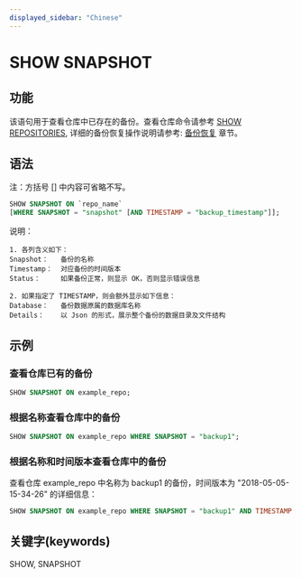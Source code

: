 ```yaml
---
displayed_sidebar: "Chinese"
---
```


# SHOW SNAPSHOT

## 功能

该语句用于查看仓库中已存在的备份。查看仓库命令请参考 [SHOW REPOSITORIES](../data-manipulation/SHOW_REPOSITORIES.md), 详细的备份恢复操作说明请参考: [备份恢复](../../../administration/Backup_and_restore.md) 章节。

## 语法

注：方括号 [] 中内容可省略不写。

```sql
SHOW SNAPSHOT ON `repo_name`
[WHERE SNAPSHOT = "snapshot" [AND TIMESTAMP = "backup_timestamp"]];
```

说明：

```plain text
1. 各列含义如下：
Snapshot：   备份的名称
Timestamp：  对应备份的时间版本
Status：     如果备份正常，则显示 OK，否则显示错误信息

2. 如果指定了 TIMESTAMP，则会额外显示如下信息：
Database：   备份数据原属的数据库名称
Details：    以 Json 的形式，展示整个备份的数据目录及文件结构
```

## 示例

### 查看仓库已有的备份

```sql
SHOW SNAPSHOT ON example_repo;
```

### 根据名称查看仓库中的备份

```sql
SHOW SNAPSHOT ON example_repo WHERE SNAPSHOT = "backup1";
```

### 根据名称和时间版本查看仓库中的备份

查看仓库 example_repo 中名称为 backup1 的备份，时间版本为 "2018-05-05-15-34-26" 的详细信息：

```sql
SHOW SNAPSHOT ON example_repo WHERE SNAPSHOT = "backup1" AND TIMESTAMP = "2018-05-05-15-34-26";
```

## 关键字(keywords)

SHOW, SNAPSHOT

